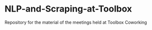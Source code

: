 # NLP-and-Scraping-at-Toolbox
Repository for the material of the meetings held at Toolbox Coworking
